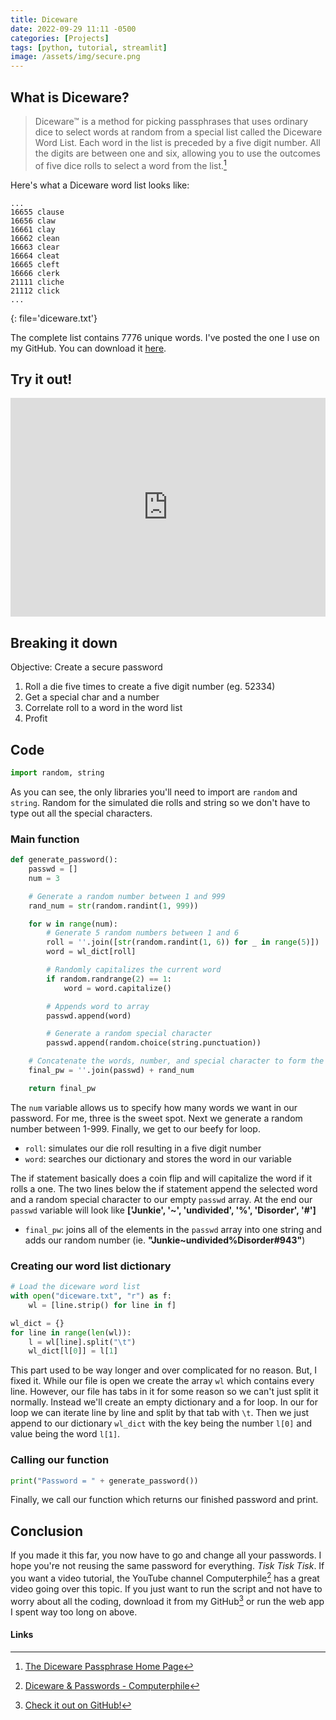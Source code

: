 ```yaml
---
title: Diceware
date: 2022-09-29 11:11 -0500
categories: [Projects]
tags: [python, tutorial, streamlit]
image: /assets/img/secure.png
---
```

## What is Diceware?

> Diceware™ is a method for picking passphrases that uses ordinary dice to select words at random from a special list called the Diceware Word List. Each word in the list is preceded by a five digit number. All the digits are between one and six, allowing you to use the outcomes of five dice rolls to select a word from the list.[^1]

Here's what a Diceware word list looks like:

```
...
16655 clause
16656 claw
16661 clay
16662 clean
16663 clear
16664 cleat
16665 cleft
16666 clerk
21111 cliche
21112 click
...
```
{: file='diceware.txt'}

The complete list contains 7776 unique words. I've posted the one I use on my GitHub. You can download it [here][diceware-word-list].

## Try it out!

<iframe src="https://diceware.streamlit.app/?embed=true" scrolling="No" height="350px" width="100%" style="border: none;"></iframe>

## Breaking it down

Objective: Create a secure password

1. Roll a die five times to create a five digit number (eg. 52334)
2. Get a special char and a number
3. Correlate roll to a word in the word list
4. Profit

## Code

```python
import random, string
```

As you can see, the only libraries you'll need to import are `random` and `string`. Random for the simulated die rolls and string so we don't have to type out all the special characters.

### Main function

```python
def generate_password():
    passwd = []
    num = 3

    # Generate a random number between 1 and 999
    rand_num = str(random.randint(1, 999))

    for w in range(num):
        # Generate 5 random numbers between 1 and 6
        roll = ''.join([str(random.randint(1, 6)) for _ in range(5)])
        word = wl_dict[roll]

        # Randomly capitalizes the current word
        if random.randrange(2) == 1:
            word = word.capitalize()

        # Appends word to array
        passwd.append(word)

        # Generate a random special character
        passwd.append(random.choice(string.punctuation))

    # Concatenate the words, number, and special character to form the password
    final_pw = ''.join(passwd) + rand_num

    return final_pw
```

The `num` variable allows us to specify how many words we want in our password. For me, three is the sweet spot. Next we generate a random number between 1-999. Finally, we get to our beefy for loop.

- `roll`: simulates our die roll resulting in a five digit number
- `word`: searches our dictionary and stores the word in our variable

The if statement basically does a coin flip and will capitalize the word if it rolls a one. The two lines below the if statement append the selected word and a random special character to our empty `passwd` array. At the end our `passwd` variable will look like **['Junkie', '~', 'undivided', '%', 'Disorder', '#']**

- `final_pw`: joins all of the elements in the `passwd` array into one string and adds our random number (ie. **"Junkie~undivided%Disorder#943"**)

### Creating our word list dictionary

```python
# Load the diceware word list
with open("diceware.txt", "r") as f:
    wl = [line.strip() for line in f]

wl_dict = {}
for line in range(len(wl)):
    l = wl[line].split("\t")
    wl_dict[l[0]] = l[1]
```

This part used to be way longer and over complicated for no reason. But, I fixed it. While our file is open we create the array `wl` which contains every line. However, our file has tabs in it for some reason so we can't just split it normally. Instead we'll create an empty dictionary and a for loop. In our for loop we can iterate line by line and split by that tab with `\t`. Then we just append to our dictionary `wl_dict` with the key being the number `l[0]` and value being the word `l[1]`.

### Calling our function

```python
print("Password = " + generate_password())
```

Finally, we call our function which returns our finished password and print.

## Conclusion

If you made it this far, you now have to go and change all your passwords. I hope you're not reusing the same password for everything. *Tisk* *Tisk* *Tisk*. If you want a video tutorial, the YouTube channel Computerphile[^2] has a great video going over this topic. If you just want to run the script and not have to worry about all the coding, download it from my GitHub[^3] or run the web app I spent way too long on above.

#### Links

[^1]: [The Diceware Passphrase Home Page](https://theworld.com/~reinhold/diceware.html)

[^2]: [Diceware & Passwords - Computerphile](https://www.youtube.com/watch?v=Pe_3cFuSw1E)

[^3]: [Check it out on GitHub!](https://github.com/jamesfloresjr/diceware)

[diceware-word-list]: https://github.com/jamesfloresjr/diceware/blob/main/diceware.txt
